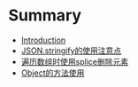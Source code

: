 # Summary

* [Introduction](README.md)
* [JSON.stringify的使用注意点](jsonstringify.md)
* [遍历数组时使用splice删除元素](bian-li-shu-zu-shi-shi-yong-splice-shan-chu-yuan-su.md)
* [Object的方法使用](objectde-fang-fa-shi-yong.md)

